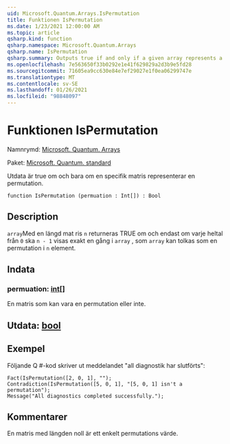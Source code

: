 ```yaml
---
uid: Microsoft.Quantum.Arrays.IsPermutation
title: Funktionen IsPermutation
ms.date: 1/23/2021 12:00:00 AM
ms.topic: article
qsharp.kind: function
qsharp.namespace: Microsoft.Quantum.Arrays
qsharp.name: IsPermutation
qsharp.summary: Outputs true if and only if a given array represents a permutation.
ms.openlocfilehash: 7e563650f33b0292e1e41f629829a2d3b9e5fd28
ms.sourcegitcommit: 71605ea9cc630e84e7ef29027e1f0ea06299747e
ms.translationtype: MT
ms.contentlocale: sv-SE
ms.lasthandoff: 01/26/2021
ms.locfileid: "98848097"
---
```

# <a name="ispermutation-function"></a>Funktionen IsPermutation

Namnrymd: [Microsoft. Quantum. Arrays](xref:Microsoft.Quantum.Arrays)

Paket: [Microsoft. Quantum. standard](https://nuget.org/packages/Microsoft.Quantum.Standard)


Utdata är true om och bara om en specifik matris representerar en permutation.

```qsharp
function IsPermutation (permuation : Int[]) : Bool
```


## <a name="description"></a>Description

`array`Med en längd mat ris `n` returneras TRUE om och endast om varje heltal från `0` ska `n - 1` visas exakt en gång i `array` , som `array` kan tolkas som en permutation i `n` element.

## <a name="input"></a>Indata

### <a name="permuation--int"></a>permuation: [int](xref:microsoft.quantum.lang-ref.int)[]

En matris som kan vara en permutation eller inte.



## <a name="output--bool"></a>Utdata: [bool](xref:microsoft.quantum.lang-ref.bool)



## <a name="example"></a>Exempel

Följande Q #-kod skriver ut meddelandet "all diagnostik har slutförts":

```qsharp
Fact(IsPermutation([2, 0, 1], "");
Contradiction(IsPermutation([5, 0, 1], "[5, 0, 1] isn't a permutation");
Message("All diagnostics completed successfully.");
```

## <a name="remarks"></a>Kommentarer

En matris med längden noll är ett enkelt permutations värde.